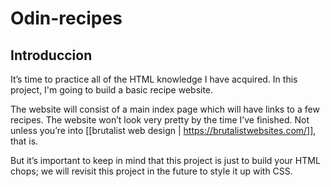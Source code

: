 # Odin-recipes

## Introduccion
It’s time to practice all of the HTML knowledge I have acquired. In this project, I'm going to build a basic recipe website.

The website will consist of a main index page which will have links to a few recipes. The website won’t look very pretty by the time I’ve finished. Not unless you’re into [[brutalist web design | https://brutalistwebsites.com/]], that is.

But it’s important to keep in mind that this project is just to build your HTML chops; we will revisit this project in the future to style it up with CSS.
